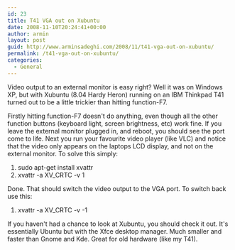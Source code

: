```yaml
---
id: 23
title: T41 VGA out on Xubuntu
date: 2008-11-10T20:24:41+00:00
author: armin
layout: post
guid: http://www.arminsadeghi.com/2008/11/t41-vga-out-on-xubuntu/
permalink: /t41-vga-out-on-xubuntu/
categories:
  - General
---
```

<!-- google_ad_section_start -->

Video output to an external monitor is easy right? Well it was on Windows XP, but with Xubuntu (8.04 Hardy Heron) running on an IBM Thinkpad T41 turned out to be a little trickier than hitting function-F7.

Firstly hitting function-F7 doesn't do anything, even though all the other function buttons (keyboard light, screen brightness, etc) work fine. If you leave the external monitor plugged in, and reboot, you should see the port come to life. Next you run your favourite video player (like VLC) and notice that the video only appears on the laptops LCD display, and not on the external monitor. To solve this simply:

  1. sudo apt-get install xvattr
  2. xvattr -a XV_CRTC -v 1

Done. That should switch the video output to the VGA port. To switch back use this:

  1. xvattr -a XV_CRTC -v -1 

If you haven't had a chance to look at Xubuntu, you should check it out. It's essentially Ubuntu but with the Xfce desktop manager. Much smaller and faster than Gnome and Kde. Great for old hardware (like my T41).

<!-- google_ad_section_end -->